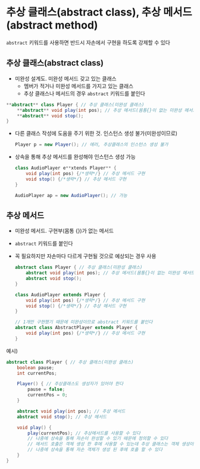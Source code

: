 # 추상 클래스(abstract class), 추상 메서드(abstract method)

`abstract` 키워드를 사용하면 반드시 자손에서 구현을 하도록 강제할 수 있다

## 추상 클래스(abstract class)

- 미완성 설계도. 미완성 메서드 갖고 있는 클래스
    - 멤버가 적거나 미완성 메서드를 가지고 있는 클래스
    - 추상 클래스나 메서드의 경우 `abstract` 키워드를 붙인다

```java
**abstract** class Player { // 추상 클래스(미완성 클래스)
	**abstract** void play(int pos); // 추상 메서드(몸통{}이 없는 미완성 메서드)
	**abstract** void stop();
}
```

- 다른 클래스 작성에 도움을 주기 위한 것. 인스턴스 생성 불가(미완성이므로)
    
    ```java
    Player p = new Player(); // 에러, 추상클래스의 인스턴스 생성 불가
    ```
    
- 상속을 통해 추상 메서드를 완성해야 인스턴스 생성 가능
    
    ```java
    class AudioPlayer e**xtends Player** {
    	void play(int pos) {/*생략*/} // 추상 메서드 구현
    	void stop() {/*생략*/} // 추상 메서드 구현
    }
    
    AudioPlayer ap = new AudioPlayer(); // 가능
    ```
    

## 추상 메서드

- 미완성 메서드. 구현부(몸통 {})가 없는 메서드
- `abstract` 키워드를 붙인다
- 꼭 필요하지만 자손마다 다르게 구현될 것으로 예상되는 경우 사용
    
    ```java
    abstract class Player { // 추상 클래스(미완성 클래스)
    	abstract void play(int pos); // 추상 메서드(몸통{}이 없는 미완성 메서드)
    	abstract void stop();
    }
    
    class AudioPlayer extends Player {
    	void play(int pos) {/*생략*/} // 추상 메서드 구현
    	void stop() {/*생략*/} // 추상 메서드 구현
    }
    
    // 1개만 구현했기 때문에 미완성이므로 abstract 키워드를 붙인다
    abstract class AbstractPlayer extends Player {
    	void play(int pos) {/*생략*/} // 추상 메서드 구현
    }
    ```
    

예시)

```java
abstract class Player { // 추상 클래스(미완성 클래스)
	boolean pause;
	int currentPos;

	Player() { // 추상클래스도 생성자가 있어야 한다
		pause = false;
		currentPos = 0;
	}

	abstract void play(int pos); // 추상 메서드
	abstract void stop(); // 추상 메서드

	void play() {
		play(currentPos); // 추상메서드를 사용할 수 있다
		// 나중에 상속을 통해 자손이 완성할 수 있기 때문에 정의할 수 있다
		// 메서드 호출은 객체 생성 한 후에 사용할 수 있는데 추상 클래스는 객체 생성이 되지 않기 때문에 해당 메서드는 바로 호출되지 않는다.
		// 나중에 상속을 통해 자손 객체가 생성 된 후에 호출 할 수 있다
	}
}
```

